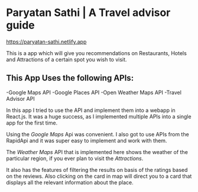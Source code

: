 # Paryatan Sathi | A Travel advisor guide

https://paryatan-sathi.netlify.app 

This is a app which will give you recommendations on Restaurants, Hotels and Attractions of a certain spot you wish to visit.

## This App Uses the following APIs:
-Google Maps API
-Google Places API
-Open Weather Maps API
-Travel Advisor API

In this app I tried to use the API and implement them into a webapp in React.js. It was a huge success, as I implemented multiple APIs into a single app for the first time. 

Using the *Google Maps* Api was convenient. I also got to use APIs from the RapidApi and it was super easy to implement and work with them.

The *Weather Maps* API that is implemented here shows the weather of the particular region, if you ever plan to visit the *Attractions*.

It also has the features of filtering the results on basis of the ratings based on the reviews. Also clicking on the card in map will direct you to a card that displays all the relevant information about the place.
